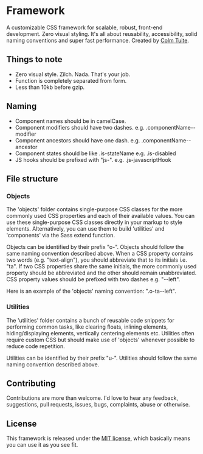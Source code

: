 # Framework

A customizable CSS framework for scalable, robust, front-end development. Zero visual styling. It's all about reusability, accessibility, solid naming conventions and super fast performance. Created by <a href="http://www.twitter.com/colmtuite" target="_blank">Colm Tuite</a>.

## Things to note

- Zero visual style. Zilch. Nada. That's your job.
- Function is completely separated from form.
- Less than 10kb before gzip.

## Naming

- Component names should be in camelCase.
- Component modifiers should have two dashes. e.g. .componentName--modifier
- Component ancestors should have one dash. e.g. .componentName--ancestor
- Component states should be like .is-stateName e.g. .is-disabled
- JS hooks should be prefixed with "js-". e.g. .js-javascriptHook

## File structure

### Objects

The 'objects' folder contains single-purpose CSS classes for the more commonly used CSS properties and each of their available values. You can use these single-purpose CSS classes directly in your markup to style elements. Alternatively, you can use them to build 'utilities' and 'components' via the Sass extend function.

Objects can be identified by their prefix "o-". Objects should follow the same naming convention described above. When a CSS property contains two words (e.g. "text-align"), you should abbreviate that to its initials i.e. "ta". If two CSS properties share the same initials, the more commonly used property should be abbreviated and the other should remain unabbreviated. CSS property values should be prefixed with two dashes e.g. "--left".

Here is an example of the 'objects' naming convention: ".o-ta--left".

### Utilities

The 'utilities' folder contains a bunch of reusable code snippets for performing common tasks, like clearing floats, inlining elements, hiding/displaying elements, vertically centering elements etc. Utilities often require custom CSS but should make use of 'objects' whenever possible to reduce code repetition.

Utilities can be identified by their prefix "u-". Utilities should follow the same naming convention described above.

## Contributing

Contributions are more than welcome. I'd love to hear any feedback, suggestions, pull requests, issues, bugs, complaints, abuse or otherwise.

## License

This framework is released under the <a href="https://github.com/colmtuite/framework/blob/master/LICENSE">MIT license</a>, which basically means you can use it as you see fit.